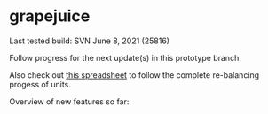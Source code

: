 # grapejuice
Last tested build: SVN June 8, 2021 (25816)

Follow progress for the next update(s) in this prototype branch.

Also check out [this spreadsheet](https://docs.google.com/spreadsheets/d/1g1GSy4thCCHUi5xWPgrDzG91Ty0kjowU_7ZluccuqoA/) to follow the complete re-balancing progess of units.

Overview of new features so far:

